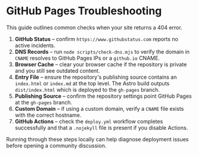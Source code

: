 # GitHub Pages Troubleshooting

This guide outlines common checks when your site returns a 404 error.

1. **GitHub Status** – confirm `https://www.githubstatus.com` reports no active incidents.
2. **DNS Records** – run `node scripts/check-dns.mjs` to verify the domain in `CNAME` resolves to GitHub Pages IPs or a `github.io` CNAME.
3. **Browser Cache** – clear your browser cache if the repository is private and you still see outdated content.
4. **Entry File** – ensure the repository's publishing source contains an `index.html` or `index.md` at the top level. The Astro build outputs `dist/index.html` which is deployed to the `gh-pages` branch.
5. **Publishing Source** – confirm the repository settings point GitHub Pages at the `gh-pages` branch.
6. **Custom Domain** – if using a custom domain, verify a `CNAME` file exists with the correct hostname.
7. **GitHub Actions** – check the `deploy.yml` workflow completes successfully and that a `.nojekyll` file is present if you disable Actions.

Running through these steps locally can help diagnose deployment issues before opening a community discussion.
